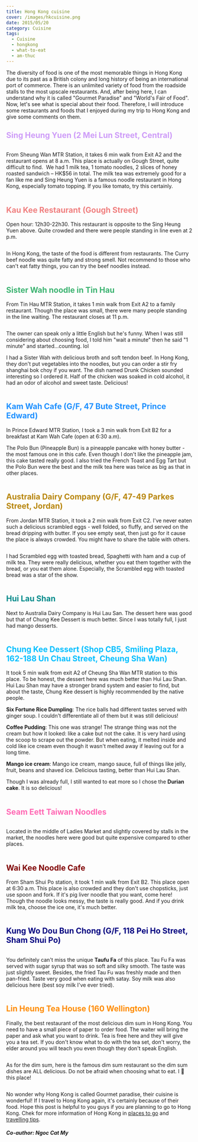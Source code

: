 ```yaml
---
title: Hong Kong cuisine
cover: /images/hkcuisine.png
date: 2015/05/20
category: Cuisine
tags:
  - Cuisine
  - hongkong
  - what-to-eat
  - am-thuc
---
```


The diversity of food is one of the most memorable things in Hong Kong due to its past as a British colony and long history of being an international port of commerce. There is an unlimited variety of food from the roadside stalls to the most upscale restaurants. And, after being here, I can understand why it is called "Gourmet Paradise" and "World's Fair of Food". Now, let's see what is special about their food. Therefore, I will introduce some restaurants and foods that I enjoyed during my trip to Hong Kong and give some comments on them.

## <font color="#CE9CF8"> Sing Heung Yuen (2 Mei Lun Street, Central) </font>

<figure style="width: 450px" class="align-center">
  <img src="./hkfood-1.png" alt="">
  <figcaption></figcaption>
</figure>

From Sheung Wan MTR Station, it takes 6 min walk from Exit A2 and the restaurant opens at 8 a.m. This place is actually on Gough Street, quite difficult to find.  We had 1 milk tea, 1 tomato noodles, 2 slices of honey roasted sandwich – HK$56 in total. The milk tea was extremely good for a fan like me and Sing Heung Yuen is a famous noodle restaurant in Hong Kong, especially tomato topping. If you like tomato, try this certainly.


<figure style="width: 600px" class="align-center">
  <img src="./hkfood-2.png" alt="">
  <figcaption></figcaption>
</figure>

## <font color="lightcoral"> Kau Kee Restaurant (Gough Street) </font>

Open hour: 12h30-22h30. This restaurant is opposite to the Sing Heung Yuen above. Quite crowded and there were people standing in line even at 2 p.m.


<figure style="width: 450px" class="align-center">
  <img src="./hkfood-3.png" alt="">
  <figcaption></figcaption>
</figure>

In Hong Kong, the taste of the food is different from restaurants. The Curry beef noodle was quite fatty and strong smell. Not recommend to those who can't eat fatty things, you can try the beef noodles instead.


<figure style="width: 600px" class="align-center">
  <img src="./hkfood-4.png" alt="">
  <figcaption></figcaption>
</figure>

## <font color="mediumseagreen"> Sister Wah noodle in Tin Hau </font>

From Tin Hau MTR Station, it takes 1 min walk from Exit A2 to a family restaurant. Though the place was small, there were many people standing in the line waiting. The restaurant closes at 11 p.m.


<figure style="width: 450px" class="align-center">
  <img src="./hkfood-5.png" alt="">
  <figcaption></figcaption>
</figure>

The owner can speak only a little English but he's funny. When I was still considering about choosing food, I told him "wait a minute" then he said "1 minute" and started...counting. lol 


I had a Sister Wah with delicious broth and soft tendon beef. In Hong Kong, they don't put vegetables into the noodles, but you can order a stir fry shanghai bok choy if you want. The dish named Drunk Chicken sounded interesting so I ordered it. Half of the chicken was soaked in cold alcohol, it had an odor of alcohol and sweet taste. Delicious!


<figure style="width: 600px" class="align-center">
  <img src="./hkfood-6.png" alt="">
  <figcaption></figcaption>
</figure>

## <font color="dodgerblue"> Kam Wah Cafe (G/F, 47 Bute Street, Prince Edward) </font>

In Prince Edward MTR Station, I took a 3 min walk from Exit B2 for a breakfast at Kam Wah Cafe (open at 6:30 a.m).


The Polo Bun (Pineapple Bun) is a pineapple pancake with honey butter - the most famous one in this cafe. Even though I don't like the pineapple jam, this cake tasted really good. I also tried the French Toast and Egg Tart but the Polo Bun were the best and the milk tea here was twice as big as that in other places.


<figure style="width: 600px" class="align-center">
  <img src="./hkfood-7.png" alt="">
  <figcaption></figcaption>
</figure>

## <font color="DarkGoldenrod">Australia Dairy Company (G/F, 47-49 Parkes Street, Jordan) </font>

From Jordan MTR Station, it took a 2 min walk from Exit C2. I've never eaten such a delicious scrambled eggs - well folded, so fluffy, and served on the bread dripping with butter. If you see empty seat, then just go for it cause the place is always crowded. You might have to share the table with others.


<figure style="width: 450px" class="align-center">
  <img src="./hkfood-8.png" alt="">
  <figcaption></figcaption>
</figure>

I had Scrambled egg with toasted bread, Spaghetti with ham and a cup of milk tea. They were really delicious, whether you eat them together with the bread, or you eat them alone. Especially, the Scrambled egg with toasted bread was a star of the show.


<figure style="width: 600px" class="align-center">
  <img src="./hkfood-9.png" alt="">
  <figcaption></figcaption>
</figure>

## <font color="Darkcyan">Hui Lau Shan </font>

Next to Australia Dairy Company is Hui Lau San. The dessert here was good but that of Chung Kee Dessert is much better. Since I was totally full, I just had mango desserts.


<figure style="width: 600px" class="align-center">
  <img src="./hkfood-10.png" alt="">
  <figcaption></figcaption>
</figure>

## <font color="Deepskyblue"> Chung Kee Dessert (Shop CB5, Smiling Plaza, 162-188 Un Chau Street, Cheung Sha Wan) </font>

It took 5 min walk from exit A2 of Cheung Sha Wan MTR station to this place. To be honest, the dessert here was much better than Hui Lau Shan. Hui Lau Shan may have a stronger brand system and easier to find, but about the taste, Chung Kee dessert is highly recommended by the native people.


**Six Fortune Rice Dumpling**: The rice balls had different tastes served with ginger soup. I couldn't differentiate all of them but it was still delicious!


**Coffee Pudding**: This one was strange! The strange thing was not the cream but how it looked: like a cake but not the cake. It is very hard using the scoop to scrape out the powder. But when eating, it melted inside and cold like ice cream even though it wasn't melted away if leaving out for a long time.


**Mango ice cream**: Mango ice cream, mango sauce, full of things like jelly, fruit, beans and shaved ice. Delicious tasting, better than Hui Lau Shan.


Though I was already full, I still wanted to eat more so I chose the **Durian cake**. It is so delicious!


<figure style="width: 600px" class="align-center">
  <img src="./hkfood-11.png" alt="">
  <figcaption></figcaption>
</figure>

## <font color="hotpink"> Seam Eett Taiwan Noodles </font>

<figure style="width: 450px" class="align-center">
  <img src="./hkfood-12.png" alt="">
  <figcaption></figcaption>
</figure>

Located in the middle of Ladies Market and slightly covered by stalls in the market, the noodles here were good but quite expensive compared to other places.


<figure style="width: 600px" class="align-center">
  <img src="./hkfood-13.png" alt="">
  <figcaption></figcaption>
</figure>

## <font color="maroon">Wai Kee Noodle Cafe </font>

From Sham Shui Po station, it took 1 min walk from Exit B2. This place open at 6:30 a.m. This place is also crowded and they don't use chopsticks, just use spoon and fork. If it's pig liver noodle that you want, come here! Though the noodle looks messy, the taste is really good. And if you drink milk tea, choose the ice one, it's much better.


<figure style="width: 600px" class="align-center">
  <img src="./hkfood-14.png" alt="">
  <figcaption></figcaption>
</figure>

## <font color="Navy"> Kung Wo Dou Bun Chong (G/F, 118 Pei Ho Street, Sham Shui Po) </font>

<figure style="width: 450px" class="align-center">
  <img src="./hkfood-15.png" alt="">
  <figcaption></figcaption>
</figure>

You definitely can't miss the unique **Taufu Fa** of this place. Tau Fu Fa was served with sugar syrup that was so soft and silky smooth. The taste was just slightly sweet. Besides, the fried Tau Fu was freshly made and then pan-fried. Taste very good when eating with satay. Soy milk was also delicious here (best soy milk I've ever tried).


<figure style="width: 600px" class="align-center">
  <img src="./hkfood-16.png" alt="">
  <figcaption></figcaption>
</figure>

## <font color="darkorange">  Lin Heung Tea House (160 Wellington)</font>

Finally, the best restaurant of the most delicious dim sum in Hong Kong. You need to have a small piece of paper to order food. The waiter will bring the paper and ask what you want to drink. Tea is free here and they will give you a tea set. If you don't know what to do with the tea set, don't worry, the elder around you will teach you even though they don't speak English.


<figure style="width: 450px" class="align-center">
  <img src="./hkfood-17.png" alt="">
  <figcaption></figcaption>
</figure>

As for the dim sum, here is the famous dim sum restaurant so the dim sum dishes are ALL delicious. Do not be afraid when choosing what to eat. I :blue_heart: this place!

<figure style="width: 600px" class="align-center">
  <img src="./hkfood-18.png" alt="">
  <figcaption></figcaption>
</figure>

No wonder why Hong Kong is called Gourmet paradise, their cuisine is wonderful! If I travel to Hong Kong again, it's certainly because of their food. Hope this post is helpful to you guys if you are planning to go to Hong Kong.
Chek for more information of Hong Kong in <a href="http://aquabubu.com/en/Hong-Kong-travel/" target="_blank">places to go</a>  and <a href="http://aquabubu.com/en/Hong-Kong-traveling-tips/" target="_blank">travelling tips</a>.

#### *Co-author: Ngoc Cat My* 